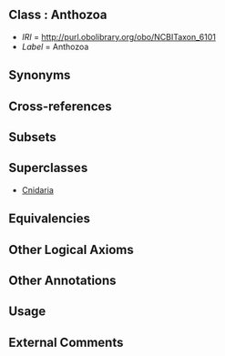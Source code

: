 
## Class : Anthozoa

 * *IRI* = http://purl.obolibrary.org/obo/NCBITaxon_6101
 * *Label* = Anthozoa

## Synonyms


## Cross-references


## Subsets


## Superclasses

 * [Cnidaria](../../NCBITaxon/73/NCBITaxon_6073.md)

## Equivalencies


## Other Logical Axioms


## Other Annotations


## Usage


## External Comments

